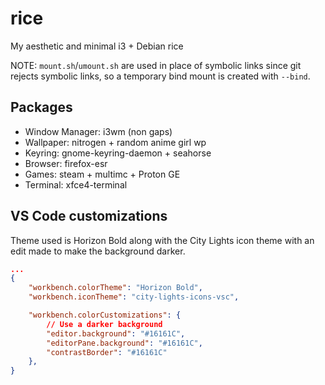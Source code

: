 # rice
My aesthetic and minimal i3 + Debian rice

NOTE: `mount.sh`/`umount.sh` are used in place of symbolic links
since git rejects symbolic links, so a temporary bind mount is created with `--bind`.

## Packages
- Window Manager: i3wm (non gaps)
- Wallpaper: nitrogen + random anime girl wp
- Keyring: gnome-keyring-daemon + seahorse
- Browser: firefox-esr
- Games: steam + multimc + Proton GE
- Terminal: xfce4-terminal

## VS Code customizations
Theme used is Horizon Bold along with the City Lights icon theme
with an edit made to make the background darker.

```json
...
{
    "workbench.colorTheme": "Horizon Bold",
    "workbench.iconTheme": "city-lights-icons-vsc",

    "workbench.colorCustomizations": {
        // Use a darker background
        "editor.background": "#16161C",
        "editorPane.background": "#16161C",
        "contrastBorder": "#16161C"
    },
}
```